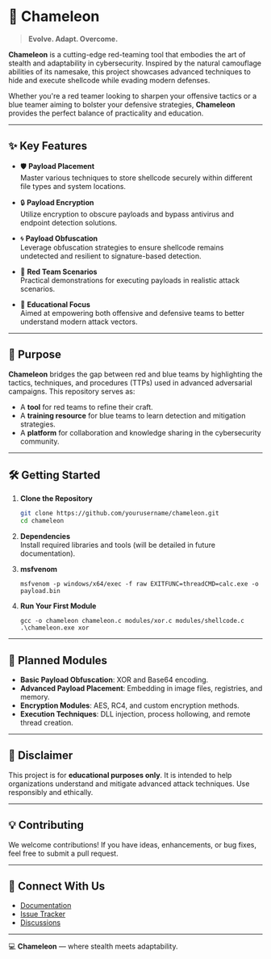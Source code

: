 # 🦎 **Chameleon**  

> **Evolve. Adapt. Overcome.**  

**Chameleon** is a cutting-edge red-teaming tool that embodies the art of stealth and adaptability in cybersecurity. Inspired by the natural camouflage abilities of its namesake, this project showcases advanced techniques to hide and execute shellcode while evading modern defenses.  

Whether you're a red teamer looking to sharpen your offensive tactics or a blue teamer aiming to bolster your defensive strategies, **Chameleon** provides the perfect balance of practicality and education.  

---

## ✨ **Key Features**  

- 🛡 **Payload Placement**  
  Master various techniques to store shellcode securely within different file types and system locations.  

- 🔒 **Payload Encryption**  
  Utilize encryption to obscure payloads and bypass antivirus and endpoint detection solutions.  

- 🌀 **Payload Obfuscation**  
  Leverage obfuscation strategies to ensure shellcode remains undetected and resilient to signature-based detection.  

- 🧩 **Red Team Scenarios**  
  Practical demonstrations for executing payloads in realistic attack scenarios.  

- 📘 **Educational Focus**  
  Aimed at empowering both offensive and defensive teams to better understand modern attack vectors.  

---

## 🎯 **Purpose**  

**Chameleon** bridges the gap between red and blue teams by highlighting the tactics, techniques, and procedures (TTPs) used in advanced adversarial campaigns. This repository serves as:  
- A **tool** for red teams to refine their craft.  
- A **training resource** for blue teams to learn detection and mitigation strategies.  
- A **platform** for collaboration and knowledge sharing in the cybersecurity community.  

---

## 🛠 **Getting Started**  

1. **Clone the Repository**  
   ```bash
   git clone https://github.com/yourusername/chameleon.git
   cd chameleon
   ```

2. **Dependencies**  
   Install required libraries and tools (will be detailed in future documentation).

3. **msfvenom**
    ```
    msfvenom -p windows/x64/exec -f raw EXITFUNC=threadCMD=calc.exe -o payload.bin
    ```

3. **Run Your First Module**  
   ```
   gcc -o chameleon chameleon.c modules/xor.c modules/shellcode.c
   .\chameleon.exe xor
   ```

---

## 📂 **Planned Modules**  

- **Basic Payload Obfuscation**: XOR and Base64 encoding.  
- **Advanced Payload Placement**: Embedding in image files, registries, and memory.  
- **Encryption Modules**: AES, RC4, and custom encryption methods.  
- **Execution Techniques**: DLL injection, process hollowing, and remote thread creation.  

---

## 🚨 **Disclaimer**  

This project is for **educational purposes only**. It is intended to help organizations understand and mitigate advanced attack techniques. Use responsibly and ethically.  

---

## 💡 **Contributing**  

We welcome contributions! If you have ideas, enhancements, or bug fixes, feel free to submit a pull request.  

---

## 🔗 **Connect With Us**  

- [Documentation](https://github.com/yourusername/chameleon/wiki)  
- [Issue Tracker](https://github.com/yourusername/chameleon/issues)  
- [Discussions](https://github.com/yourusername/chameleon/discussions)  

---

💻 **Chameleon** — where stealth meets adaptability.  